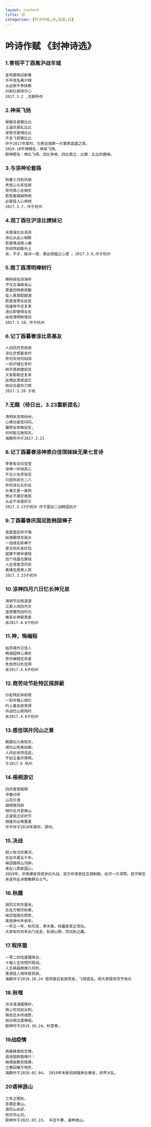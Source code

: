 ```yaml
---
layout: content
title: 诗
categories: [吟诗作赋,诗,逗逼,玩]
---
```



# 吟诗作赋 《封神诗选》

### 1.寄桓平丁酉离沪战羊城
```
金鸡报晓迎新春
华平改名离沪城
从此桓平争妖都
只盼红颜倾尔心
2017.3.2 ,无聊所作
```

### 2.神采飞扬
```
屏蔽总是瞎比比
土逼总是乱比比
波哥总是嗨比比
不及飞哥傻比比
作于2017年某时，为表达我群一片繁荣昌盛之景。
2019.10平神赐名：神采飞扬。
聪神题名：神比飞扬、四比争艳、四比鼎立、比巅：比比的巅峰。
```


### 3.与涂神论套路
```
阳春三月和风丽
秃笔心头系佳丽
奈何真心总相负
若有套路娴熟用
必是佳人心相倾
2017.3.7，作于杭州
```


### 4.观丁酉在沪涂比撩妹记
```
天南海北水涟涟
涂比从此心相联
若是情话使人暖
世间恍如极乐土
余，不才，赋诗一首，表达祝福之心意 。2017.3.9,作于杭州
```



### 5.商丁酉清明樟树行
```
樟树闻名四海传
不仅古海阁皂山
更是四特原浆酿
佳人美景配甜酒
若是波哥在此处
恰逢桓平还复来
涂比即使得女友
纵他清明耐鬼何
2017.3.10，作于杭州
```


### 6.记丁酉暮春涂比思基友
```
人间四月芳菲雨
涂比念想基友时
奈何天地何如阔
一别沪城已多时
桓平意欲邀前往
又有聪聪还复来
此情此景成追忆
他日见君共刀塔
2017.3.20 于杭
```



### 7.无题（待日出，3.23重新提名）
```
清明未至雨纷纷，
心情也是苦闷闷。
辗转反侧难安定，
何时能见艳阳天。
海鹏所作于2017.3.21
```


### 8.记丁酉暮春涂神表白佳琪妹妹无果七言诗
```
李家有女曰佳莹
涂神一听倾其心
不见少女芳容佳
只因年龄方二八
奈何涂比长的丑
头像又是一条狗
想必不是好男郎
从此不采是好方
2017.3.23于杭州 作于国足二战韩国前夕
```



### 9.丁酉暮春庆国足胜韩国棒子
```
我爱国足终不悔
纵使踢球总是水
一战成名斩棒子
普天同庆发红包
就算不够早餐钱
加个鸡蛋也算钱
人生得意须尽欢
表情包里黑人笑
2017.3.23于杭州
```


### 10.涂神四月六日忆长神兄弟
```
清明节后雨潺潺
江南人间四月天
遥想春院旧时光
唯有长神是真爱
余2017.4.6于杭州
```


### 11.神，悔编程
```
姑苏城外见佳人
畅游园林心满欢
奈何编程任务紧
急急而归负佳琪
余2017.4.6于杭州
```

### 12.商劳动节赴特区探屏蔽
```
尔赴特区奔前程
一别半载心相忆
约上基友欲来探
共话巴山夜雨时
余2017.4.6于杭州
```


### 13.感佳琪井冈山之景
```
朝霞似火艳阳天，
湖光山色美如画，
人间此地流连返，
不如王者开黑啊。
于2017.6 杭州
```


### 14.梧桐游记
```
四月里登梧桐
寻春问早
山花烂漫
细雨微风斜
相约五月登泰山
正是鸽王好时节
相逢何必再重逢
华平作于2018年某时，深圳。
```


### 15.决战
```
胡人牧马饮黄河，
志在华夏五千年。
峰回路转山河碎，
美在儿郎爱国心。
2019年，中美爆发贸易世纪大战。双方你来我往互相制衡，经济一片凋零。民不聊生
余遂作此诗鼓舞群众士气。
```


### 16.秋趣
```
胡风又吹华夏地，
志在万物尽秋寒。
峰峦阻隔无颓势，
美丽神州丰收年。
一年又一年，秋风至，草木黄，秋趣美景正赏玩。
大家有时间多出门走走，秋游山野，赏玩秋之趣。
```


### 17.程序猿
```
一零二四恰逢霜降日，
十载人生恍惚阡陌间。
人生祸福难揣几何时，
美酒佳人相伴是良辰。
海鹏作于2019.10.24 程序猿日有感而发。飞哥提名。祝大家程序员节快乐
```


### 18.秋喧
```
冷冷清清霜降时，
我心忧忧如尖刺。
锦衣还乡终成愿，
他日相见莫寒暄。
聪神作于2019.10.24。秋意寒。
```

### 19战疫情
```
病毒肆虐疫无情，
道途阻断路难行；
硝烟驱散百姓康，
立春回暖万物苏.
海鹏作于2020.02.04。 2019年末新冠病毒肺炎爆发，世界大乱。
```

### 20诸神游山
```
三年之期到，
吾辈赴黄山。
游历山水好，
他日华山见。
聪神作于2021.03.23。	辛丑牛春，诸神游山。
```
